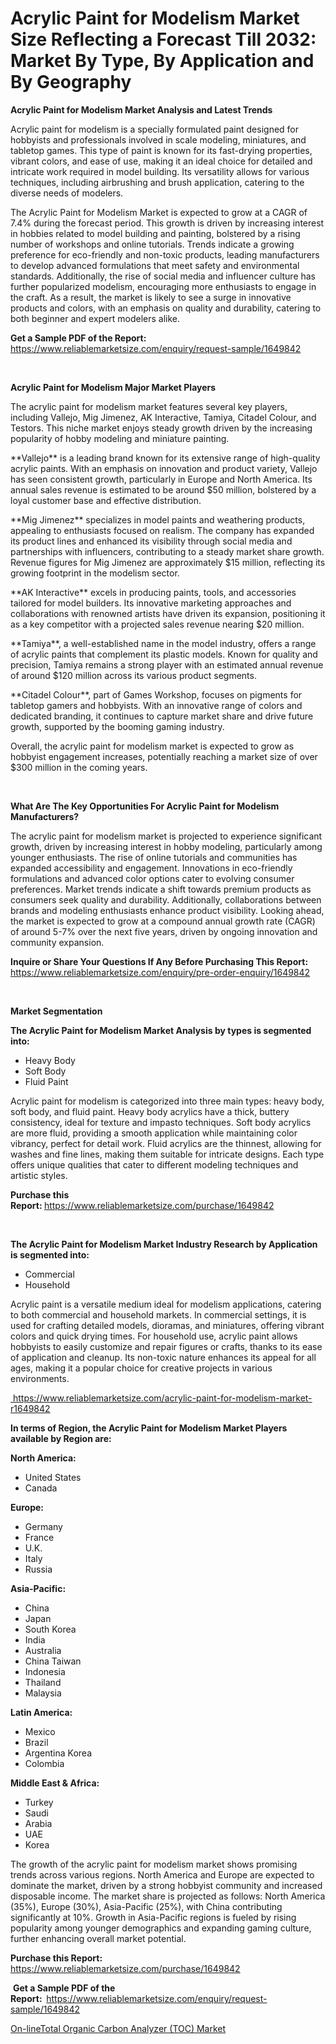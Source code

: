 <p><h1>Acrylic Paint for Modelism Market Size Reflecting a Forecast Till 2032: Market By Type, By Application and By Geography</h1></p><p><strong>Acrylic Paint for Modelism Market Analysis and Latest Trends</strong></p>
<p><p>Acrylic paint for modelism is a specially formulated paint designed for hobbyists and professionals involved in scale modeling, miniatures, and tabletop games. This type of paint is known for its fast-drying properties, vibrant colors, and ease of use, making it an ideal choice for detailed and intricate work required in model building. Its versatility allows for various techniques, including airbrushing and brush application, catering to the diverse needs of modelers.</p><p>The Acrylic Paint for Modelism Market is expected to grow at a CAGR of 7.4% during the forecast period. This growth is driven by increasing interest in hobbies related to model building and painting, bolstered by a rising number of workshops and online tutorials. Trends indicate a growing preference for eco-friendly and non-toxic products, leading manufacturers to develop advanced formulations that meet safety and environmental standards. Additionally, the rise of social media and influencer culture has further popularized modelism, encouraging more enthusiasts to engage in the craft. As a result, the market is likely to see a surge in innovative products and colors, with an emphasis on quality and durability, catering to both beginner and expert modelers alike.</p></p>
<p><strong>Get a Sample PDF of the Report:&nbsp;</strong> <a href="https://www.reliablemarketsize.com/enquiry/request-sample/1649842?utm_campaign=2952&utm_medium=2&utm_source=Github&utm_content=ia&utm_term=23032025&utm_id=acrylic-paint-for-modelism">https://www.reliablemarketsize.com/enquiry/request-sample/1649842</a></p>
<p>&nbsp;</p>
<p><strong>Acrylic Paint for Modelism Major Market Players</strong></p>
<p><p>The acrylic paint for modelism market features several key players, including Vallejo, Mig Jimenez, AK Interactive, Tamiya, Citadel Colour, and Testors. This niche market enjoys steady growth driven by the increasing popularity of hobby modeling and miniature painting.</p><p>**Vallejo** is a leading brand known for its extensive range of high-quality acrylic paints. With an emphasis on innovation and product variety, Vallejo has seen consistent growth, particularly in Europe and North America. Its annual sales revenue is estimated to be around $50 million, bolstered by a loyal customer base and effective distribution.</p><p>**Mig Jimenez** specializes in model paints and weathering products, appealing to enthusiasts focused on realism. The company has expanded its product lines and enhanced its visibility through social media and partnerships with influencers, contributing to a steady market share growth. Revenue figures for Mig Jimenez are approximately $15 million, reflecting its growing footprint in the modelism sector.</p><p>**AK Interactive** excels in producing paints, tools, and accessories tailored for model builders. Its innovative marketing approaches and collaborations with renowned artists have driven its expansion, positioning it as a key competitor with a projected sales revenue nearing $20 million.</p><p>**Tamiya**, a well-established name in the model industry, offers a range of acrylic paints that complement its plastic models. Known for quality and precision, Tamiya remains a strong player with an estimated annual revenue of around $120 million across its various product segments.</p><p>**Citadel Colour**, part of Games Workshop, focuses on pigments for tabletop gamers and hobbyists. With an innovative range of colors and dedicated branding, it continues to capture market share and drive future growth, supported by the booming gaming industry.</p><p>Overall, the acrylic paint for modelism market is expected to grow as hobbyist engagement increases, potentially reaching a market size of over $300 million in the coming years.</p></p>
<p>&nbsp;</p>
<p><strong>What Are The Key Opportunities For Acrylic Paint for Modelism Manufacturers?</strong></p>
<p><p>The acrylic paint for modelism market is projected to experience significant growth, driven by increasing interest in hobby modeling, particularly among younger enthusiasts. The rise of online tutorials and communities has expanded accessibility and engagement. Innovations in eco-friendly formulations and advanced color options cater to evolving consumer preferences. Market trends indicate a shift towards premium products as consumers seek quality and durability. Additionally, collaborations between brands and modeling enthusiasts enhance product visibility. Looking ahead, the market is expected to grow at a compound annual growth rate (CAGR) of around 5-7% over the next five years, driven by ongoing innovation and community expansion.</p></p>
<p><strong>Inquire or Share Your Questions If Any Before Purchasing This Report:</strong> <a href="https://www.reliablemarketsize.com/enquiry/pre-order-enquiry/1649842?utm_campaign=2952&utm_medium=2&utm_source=Github&utm_content=ia&utm_term=23032025&utm_id=acrylic-paint-for-modelism">https://www.reliablemarketsize.com/enquiry/pre-order-enquiry/1649842</a></p>
<p>&nbsp;</p>
<p><strong>Market Segmentation</strong></p>
<p><strong>The Acrylic Paint for Modelism Market Analysis by types is segmented into:</strong></p>
<p><ul><li>Heavy Body</li><li>Soft Body</li><li>Fluid Paint</li></ul></p>
<p><p>Acrylic paint for modelism is categorized into three main types: heavy body, soft body, and fluid paint. Heavy body acrylics have a thick, buttery consistency, ideal for texture and impasto techniques. Soft body acrylics are more fluid, providing a smooth application while maintaining color vibrancy, perfect for detail work. Fluid acrylics are the thinnest, allowing for washes and fine lines, making them suitable for intricate designs. Each type offers unique qualities that cater to different modeling techniques and artistic styles.</p></p>
<p><strong>Purchase this Report:&nbsp;</strong><a href="https://www.reliablemarketsize.com/purchase/1649842?utm_campaign=2952&utm_medium=2&utm_source=Github&utm_content=ia&utm_term=23032025&utm_id=acrylic-paint-for-modelism">https://www.reliablemarketsize.com/purchase/1649842</a></p>
<p>&nbsp;</p>
<p><strong>The Acrylic Paint for Modelism Market Industry Research by Application is segmented into:</strong></p>
<p><ul><li>Commercial</li><li>Household</li></ul></p>
<p><p>Acrylic paint is a versatile medium ideal for modelism applications, catering to both commercial and household markets. In commercial settings, it is used for crafting detailed models, dioramas, and miniatures, offering vibrant colors and quick drying times. For household use, acrylic paint allows hobbyists to easily customize and repair figures or crafts, thanks to its ease of application and cleanup. Its non-toxic nature enhances its appeal for all ages, making it a popular choice for creative projects in various environments.</p></p>
<p><a href="https://www.reliablemarketsize.com/acrylic-paint-for-modelism-market-r1649842?utm_campaign=2952&utm_medium=2&utm_source=Github&utm_content=ia&utm_term=23032025&utm_id=acrylic-paint-for-modelism">&nbsp;https://www.reliablemarketsize.com/acrylic-paint-for-modelism-market-r1649842</a></p>
<p><strong>In terms of Region, the Acrylic Paint for Modelism Market Players available by Region are:</strong></p>
<p>
    <p> <strong> North America: </strong>
        <ul>
            <li>United States</li>
            <li>Canada</li>
        </ul>
        </p> 
    <p> <strong> Europe: </strong>
        <ul>
            <li>Germany</li>
            <li>France</li>
            <li>U.K.</li>
            <li>Italy</li>
            <li>Russia</li>
        </ul>
        </p> 
    <p> <strong> Asia-Pacific: </strong>
        <ul>
            <li>China</li>
            <li>Japan</li>
            <li>South Korea</li>
            <li>India</li>
            <li>Australia</li>
            <li>China Taiwan</li>
            <li>Indonesia</li>
            <li>Thailand</li>
            <li>Malaysia</li>
        </ul>
        </p> 
    <p> <strong> Latin America: </strong>
        <ul>
            <li>Mexico</li>
            <li>Brazil</li>
            <li>Argentina Korea</li>
            <li>Colombia</li>
        </ul>
        </p> 
    <p> <strong> Middle East & Africa: </strong>
        <ul>
            <li>Turkey</li>
            <li>Saudi</li>
            <li>Arabia</li>
            <li>UAE</li>
            <li>Korea</li>
        </ul>
    </p>
    </p>
<p><p>The growth of the acrylic paint for modelism market shows promising trends across various regions. North America and Europe are expected to dominate the market, driven by a strong hobbyist community and increased disposable income. The market share is projected as follows: North America (35%), Europe (30%), Asia-Pacific (25%), with China contributing significantly at 10%. Growth in Asia-Pacific regions is fueled by rising popularity among younger demographics and expanding gaming culture, further enhancing overall market potential.</p></p>
<p><strong>Purchase this Report: </strong><a href="https://www.reliablemarketsize.com/purchase/1649842?utm_campaign=2952&utm_medium=2&utm_source=Github&utm_content=ia&utm_term=23032025&utm_id=acrylic-paint-for-modelism">https://www.reliablemarketsize.com/purchase/1649842</a></p>
<p>&nbsp;<strong>Get a Sample PDF of the Report:&nbsp;&nbsp;</strong><a href="https://www.reliablemarketsize.com/enquiry/request-sample/1649842?utm_campaign=2952&utm_medium=2&utm_source=Github&utm_content=ia&utm_term=23032025&utm_id=acrylic-paint-for-modelism">https://www.reliablemarketsize.com/enquiry/request-sample/1649842</a></p>
<p><strong></strong></p>
<p><p><a href="https://github.com/verikaahova/Market-Research-Report-List-1/blob/main/on-linetotal-organic-carbon-analyzer-toc-market.md?utm_campaign=2952&utm_medium=2&utm_source=Github&utm_content=ia&utm_term=23032025&utm_id=acrylic-paint-for-modelism">On-lineTotal Organic Carbon Analyzer (TOC) Market</a></p></p>